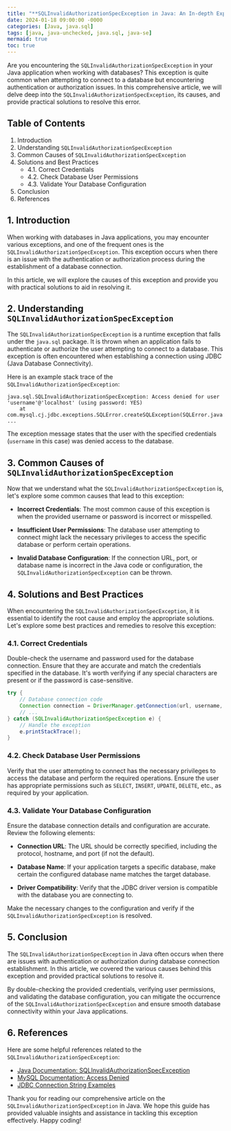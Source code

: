 ```yaml
---
title: "**SQLInvalidAuthorizationSpecException in Java: An In-depth Explanation and Solutions**"
date: 2024-01-18 09:00:00 -0000
categories: [Java, java.sql]
tags: [java, java-unchecked, java.sql, java-se]
mermaid: true
toc: true
---
```



Are you encountering the `SQLInvalidAuthorizationSpecException` in your Java application when working with databases? This exception is quite common when attempting to connect to a database but encountering authentication or authorization issues. In this comprehensive article, we will delve deep into the `SQLInvalidAuthorizationSpecException`, its causes, and provide practical solutions to resolve this error.

## **Table of Contents**
1. Introduction
2. Understanding `SQLInvalidAuthorizationSpecException`
3. Common Causes of `SQLInvalidAuthorizationSpecException`
4. Solutions and Best Practices
   - 4.1. Correct Credentials
   - 4.2. Check Database User Permissions
   - 4.3. Validate Your Database Configuration
5. Conclusion
6. References

## **1. Introduction**

When working with databases in Java applications, you may encounter various exceptions, and one of the frequent ones is the `SQLInvalidAuthorizationSpecException`. This exception occurs when there is an issue with the authentication or authorization process during the establishment of a database connection.

In this article, we will explore the causes of this exception and provide you with practical solutions to aid in resolving it.

## **2. Understanding `SQLInvalidAuthorizationSpecException`**

The `SQLInvalidAuthorizationSpecException` is a runtime exception that falls under the `java.sql` package. It is thrown when an application fails to authenticate or authorize the user attempting to connect to a database. This exception is often encountered when establishing a connection using JDBC (Java Database Connectivity).

Here is an example stack trace of the `SQLInvalidAuthorizationSpecException`:

```
java.sql.SQLInvalidAuthorizationSpecException: Access denied for user 'username'@'localhost' (using password: YES)
    at com.mysql.cj.jdbc.exceptions.SQLError.createSQLException(SQLError.java:129) ...
```

The exception message states that the user with the specified credentials (`username` in this case) was denied access to the database.

## **3. Common Causes of `SQLInvalidAuthorizationSpecException`**

Now that we understand what the `SQLInvalidAuthorizationSpecException` is, let's explore some common causes that lead to this exception:

- **Incorrect Credentials**: The most common cause of this exception is when the provided username or password is incorrect or misspelled.

- **Insufficient User Permissions**: The database user attempting to connect might lack the necessary privileges to access the specific database or perform certain operations.

- **Invalid Database Configuration**: If the connection URL, port, or database name is incorrect in the Java code or configuration, the `SQLInvalidAuthorizationSpecException` can be thrown.

## **4. Solutions and Best Practices**

When encountering the `SQLInvalidAuthorizationSpecException`, it is essential to identify the root cause and employ the appropriate solutions. Let's explore some best practices and remedies to resolve this exception:

### **4.1. Correct Credentials**

Double-check the username and password used for the database connection. Ensure that they are accurate and match the credentials specified in the database. It's worth verifying if any special characters are present or if the password is case-sensitive.

```java
try {
    // Database connection code
    Connection connection = DriverManager.getConnection(url, username, password);
    // ...
} catch (SQLInvalidAuthorizationSpecException e) {
    // Handle the exception
    e.printStackTrace();
}
```

### **4.2. Check Database User Permissions**

Verify that the user attempting to connect has the necessary privileges to access the database and perform the required operations. Ensure the user has appropriate permissions such as `SELECT`, `INSERT`, `UPDATE`, `DELETE`, etc., as required by your application.

### **4.3. Validate Your Database Configuration**

Ensure the database connection details and configuration are accurate. Review the following elements:

- **Connection URL**: The URL should be correctly specified, including the protocol, hostname, and port (if not the default).

- **Database Name**: If your application targets a specific database, make certain the configured database name matches the target database.

- **Driver Compatibility**: Verify that the JDBC driver version is compatible with the database you are connecting to.

Make the necessary changes to the configuration and verify if the `SQLInvalidAuthorizationSpecException` is resolved.

## **5. Conclusion**

The `SQLInvalidAuthorizationSpecException` in Java often occurs when there are issues with authentication or authorization during database connection establishment. In this article, we covered the various causes behind this exception and provided practical solutions to resolve it.

By double-checking the provided credentials, verifying user permissions, and validating the database configuration, you can mitigate the occurrence of the `SQLInvalidAuthorizationSpecException` and ensure smooth database connectivity within your Java applications.

## **6. References**

Here are some helpful references related to the `SQLInvalidAuthorizationSpecException`:

- [Java Documentation: SQLInvalidAuthorizationSpecException](https://docs.oracle.com/en/java/javase/15/docs/api/java.sql/java/sql/SQLInvalidAuthorizationSpecException.html)
- [MySQL Documentation: Access Denied](https://dev.mysql.com/doc/refman/8.0/en/access-denied.html)
- [JDBC Connection String Examples](https://docs.oracle.com/en/java/javase/15/docs/api/java.sql/java/sql/SQLInvalidAuthorizationSpecException.html)

Thank you for reading our comprehensive article on the `SQLInvalidAuthorizationSpecException` in Java. We hope this guide has provided valuable insights and assistance in tackling this exception effectively. Happy coding!
